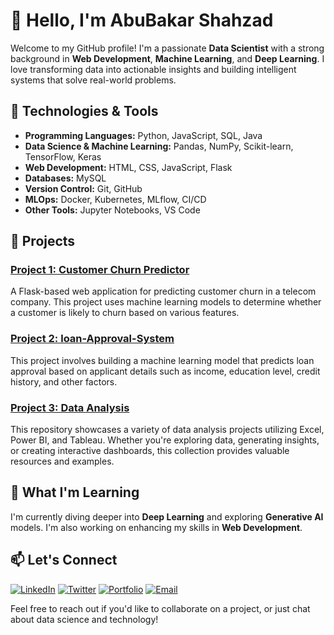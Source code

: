 # 👋 Hello, I'm AbuBakar Shahzad

Welcome to my GitHub profile! I'm a passionate **Data Scientist** with a strong background in **Web Development**, **Machine Learning**, and **Deep Learning**. I love transforming data into actionable insights and building intelligent systems that solve real-world problems.



## 🔧 Technologies & Tools

- **Programming Languages:** Python, JavaScript, SQL, Java
- **Data Science & Machine Learning:** Pandas, NumPy, Scikit-learn, TensorFlow, Keras
- **Web Development:** HTML, CSS, JavaScript, Flask
- **Databases:** MySQL
- **Version Control:** Git, GitHub
- **MLOps:** Docker, Kubernetes, MLflow, CI/CD
- **Other Tools:** Jupyter Notebooks, VS Code

## 🚀 Projects

### [Project 1: Customer Churn Predictor](https://github.com/Abu-bakar56/Customer-Churn-Predictor)
A Flask-based web application for predicting customer churn in a telecom company. This project uses machine learning models to determine whether a customer is likely to churn based on various features.

### [Project 2: loan-Approval-System](https://github.com/Abu-bakar56/loan-Approval-System)
This project involves building a machine learning model that predicts loan approval based on applicant details such as income, education level, credit history, and other factors.


### [Project 3: Data Analysis](https://github.com/Abu-bakar56/Data-Analysis) 
This repository showcases a variety of data analysis projects utilizing Excel, Power BI, and Tableau. Whether you're exploring data, generating insights, or creating interactive dashboards, this collection provides valuable resources and examples.



## 🌱 What I'm Learning

I'm currently diving deeper into **Deep Learning** and exploring **Generative AI** models. I'm also working on enhancing my skills in **Web Development**.

## 📫 Let's Connect
[![LinkedIn](https://img.shields.io/badge/LinkedIn-Connect-blue)](https://www.linkedin.com/in/abubakar-shahzad-24a84a315)
[![Twitter](https://img.shields.io/badge/Twitter-Follow-blue)](#)
[![Portfolio](https://img.shields.io/badge/Portfolio-Visit-orange)](#)
[![Email](https://img.shields.io/badge/Email-Contact-red)](abubakarshahzad0321@gmail.com)

Feel free to reach out if you'd like to collaborate on a project, or just chat about data science and technology!


